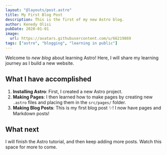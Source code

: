```yaml
---
layout: "@layouts/post.astro"
title: My First Blog Post
description: This is the first of my new Astro blog.
author: Kenedy Olisi
pubDate: 2020-01-01
image:
  url: https://avatars.githubusercontent.com/u/66219869
tags: ["astro", "blogging", "learning in public"]
---
```


Welcome to _new blog_ about learning Astro! Here, I will share my learning journey as I build a new website.

## What I have accomplished

1. **Installing Astro**: First, I created a new Astro project.
1. **Making Pages**: I then learned how to make pages by creating new `.astro` files and placing them in the `src/pages/` folder.
1. **Making Blog Posts**: This is my first blog post ✨! I now have pages and Markdown posts!

## What next

I will finish the Astro tutorial, and then keep adding more posts. Watch this space for more to come.
